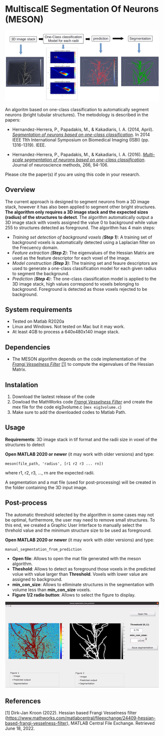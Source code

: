 # MultiscalE Segmentation Of Neurons (MESON) 

![MESON overview](/figures/MESON_overview.png)

An algoritm based on one-class classification to automatically segment neurons (bright tubular structures). The metodology is described in the papers:

- Hernandez-Herrera, P., Papadakis, M., & Kakadiaris, I. A. (2014, April). [*Segmentation of neurons based on one-class classification*](https://doi.org/10.1109/ISBI.2014.6868119). In 2014 IEEE 11th International Symposium on Biomedical Imaging (ISBI) (pp. 1316-1319). IEEE.

- Hernandez-Herrera, P., Papadakis, M., & Kakadiaris, I. A. (2016). [*Multi-scale segmentation of neurons based on one-class classification*](https://doi.org/10.1016/j.jneumeth.2016.03.019). Journal of neuroscience methods, 266, 94-106.

Please cite the paper(s) if you are using this code in your research.

## Overview
The current approach is designed to segment neurons from a 3D image stack, however it has also been applied to segment other bright structures. **The algorithm only requires a 3D image stack and the expected sizes (radius) of the structures to detect**. The algorithm automatically output a 3D image stack with voxels assigned the value 0 to background while value 255 to structures detected as foreground. The algorithm has 4 main steps:
- *Training set detection of background voxels (**Step 1**)*: A training set of background voxels is automatically detected using a Laplacian filter on the Frecuency domain. 
- *Feature extraction (**Step 2**)*: The eigenvalues of the Hessian Matrix are used as the feature descriptor for each voxel of the image.
- *Model construction (**Step 3**)*: The training set and feaure descriptors are used to generate a one-class classification model for each given radius to segment the background.
- *Prediction (**Step 4**)*: The one-class classification model is applied to the 3D image stack, high values correspond to voxels belonging to background. Foreground is detected as those voxels rejected to be background.



## System requirements
- Tested on Matlab R2020a
- Linux and Windows. Not tested on Mac but it may work.
- At least 4GB to process a 640x480x140 image stack.

## Dependencies
- The MESON algorithm depends on the code implementation of the [*Frangi Vesselness Filter*](https://www.mathworks.com/matlabcentral/fileexchange/24409-hessian-based-frangi-vesselness-filter) [[1]](#1) to compute the eigenvalues of the Hessian Matrix.

## Instalation

1. Download the lastest release of the code 
2. Dowload the MathWorks code [*Frangi Vesselness Filter*](https://www.mathworks.com/matlabcentral/fileexchange/24409-hessian-based-frangi-vesselness-filter) and create the mex file for the code eig3volume.c (```
mex eig3volume.c ```)
3. Make sure to add the downloaded codes to Matlab Path.

## Usage
**Requirements**: 3D image stack in tif format and the radii size in voxel of the structures to detect

**Open MATLAB 2020 or newer** (it may work with older versions) and type:
```
meson(file_path, 'radius', [r1 r2 r3 ... rn])
```
where r1, r2, r3, ..., rn are the expected radii.

A segmentation and a mat file (used for post-processing) will be created in the folder containing the 3D input image. 

## Post-process
The automatic threshold selected by the algorithm in some cases may not be optimal, furthermore, the user may need to remove small structures. To this end, we created a Graphic User Interface to manually select the threhold value and the minimum structure size to be used as foreground.

**Open MATLAB 2020 or newer** (it may work with older versions) and type:

```
manual_segmentation_from_prediction
```

- **Open file**: Allows to open the mat file generated with the meson algorithm.
- **Theshold**: Allows to detect as foreground those voxels in the predicted volue with value larger than **Threshold**. Voxels with lower value are assigned to background.
- **min_con_size**: Allows to elliminate structures in the segmentation with volume less than **min_con_size** voxels.
- **Figure 1/2 radio button**: Allows to select the figure to display. 


![Manual segmentation](/figures/manual_segmentation_GUI.png)

## References
<a id="1">[1]</a>  Dirk-Jan Kroon (2022). Hessian based Frangi Vesselness filter (https://www.mathworks.com/matlabcentral/fileexchange/24409-hessian-based-frangi-vesselness-filter), MATLAB Central File Exchange. Retrieved June 18, 2022.